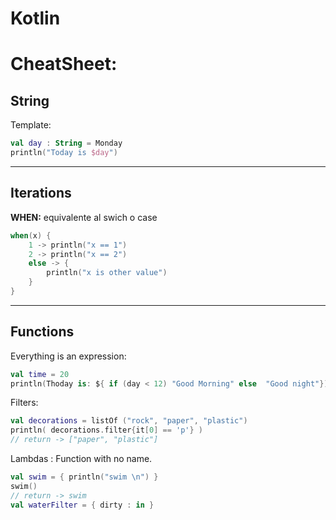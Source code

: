 # Kotlin
# CheatSheet:
## String
Template:
```kt
val day : String = Monday
println("Today is $day")
```
---
## Iterations
**WHEN:**
equivalente al swich o case
```kt
when(x) {
	1 -> println("x == 1")
	2 -> println("x == 2")
	else -> {
		println("x is other value")
	}
}
```
---
## Functions
Everything is an expression:
```kt
val time = 20
println(Thoday is: ${ if (day < 12) "Good Morning" else  "Good night"})
```

Filters: 
```kt
val decorations = listOf ("rock", "paper", "plastic")
println( decorations.filter{it[0] == 'p'} )
// return -> ["paper", "plastic"]
```
Lambdas : Function with no name.
```kt
val swim = { println("swim \n") }
swim()
// return -> swim
val waterFilter = { dirty : in }
```